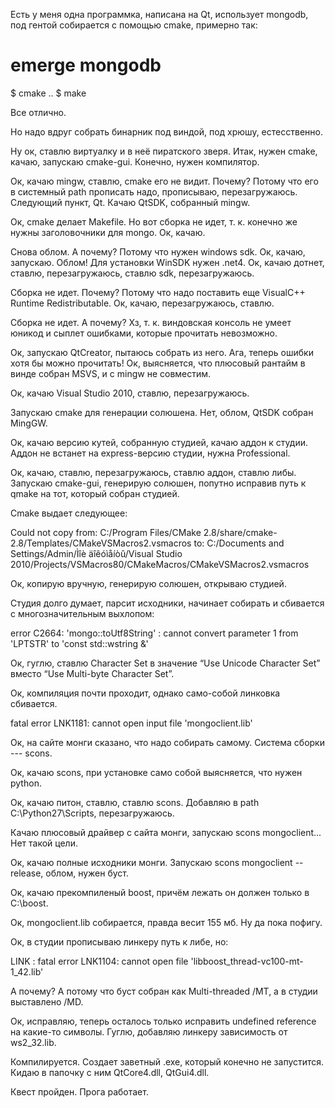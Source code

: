 Есть у меня одна программка, написана на Qt, использует mongodb, под гентой собирается с помощью cmake, примерно так:

# emerge mongodb
$ cmake ..
$ make

 Все отлично.

 Но надо вдруг собрать бинарник под виндой, под хрюшу, естесственно. 


 Ну ок, ставлю виртуалку и в неё пиратского зверя.
Итак, нужен cmake, качаю, запускаю cmake-gui. Конечно, нужен компилятор.

 Ок, качаю mingw, ставлю, cmake его не видит. Почему? Потому что его в системный path прописать надо, прописываю, перезагружаюсь.
Следующий пункт, Qt. Качаю QtSDK, собранный mingw.

 Ок, cmake делает Makefile. Но вот сборка не идет, т. к. конечно же нужны заголовочники для mongo. Ок, качаю.

 Снова облом. А почему? Потому что нужен windows sdk. Ок, качаю, запускаю. Облом! Для установки WinSDK нужен .net4.
Ок, качаю дотнет, ставлю, перезагружаюсь, ставлю sdk, перезагружаюсь.

 Сборка не идет. Почему? Потому что надо поставить еще VisualC++ Runtime Redistributable.
Ок, качаю, перезагружаюсь, ставлю.

 Сборка не идет. А почему? Хз, т. к. виндовская консоль не умеет юникод и сыплет ошибками, которые прочитать невозможно.

 Ок, запускаю QtCreator, пытаюсь собрать из него. Ага, теперь ошибки хотя бы можно прочитать!
Ок, выясняется, что плюсовый рантайм в винде собран MSVS, и с mingw не совместим.

 Ок, качаю Visual Studio 2010, ставлю, перезагружаюсь.

 Запускаю cmake для генерации солюшена. Нет, облом, QtSDK собран MingGW.

 Ок, качаю версию кутей, собранную студией, качаю аддон к студии.
Аддон не встанет на express-версию студии, нужна Professional.

 Ок, качаю, ставлю, перезагружаюсь, ставлю аддон, ставлю либы.
Запускаю cmake-gui, генерирую солюшен, попутно исправив путь к qmake на тот, который собран студией.

 Сmake выдает следующее: 

 Could not copy from: C:/Program Files/CMake 2.8/share/cmake-2.8/Templates/CMakeVSMacros2.vsmacros to: C:/Documents and Settings/Admin/Ìîè äîêóìåíòû/Visual Studio 2010/Projects/VSMacros80/CMakeMacros/CMakeVSMacros2.vsmacros

 Ок, копирую вручную, генерирую солюшен, открываю студией.

 Студия долго думает, парсит исходники, начинает собирать и сбивается с многозначительным выхлопом:

 error C2664: 'mongo::toUtf8String' : cannot convert 
parameter 1 from 'LPTSTR' to 'const std::wstring &' 

 Ок, гуглю, ставлю Character Set в значение “Use Unicode Character Set” вместо “Use Multi-byte Character Set”.

 Ок, компиляция почти проходит, однако само-собой линковка сбивается.

 fatal error LNK1181: cannot open input file 'mongoclient.lib'

 Ок, на сайте монги сказано, что надо собирать самому. Система сборки --- scons.

 Ок, качаю scons, при установке само собой выясняется, что нужен python.

 Ок, качаю питон, ставлю, ставлю scons. Добавляю в path C:\Python27\Scripts, перезагружаюсь.

 Качаю плюсовый драйвер с сайта монги, запускаю scons mongoclient... Нет такой цели.

 Ок, качаю полные исходники монги. Запускаю scons mongoclient --release, облом, нужен буст. 

 Ок, качаю прекомпиленый boost, причём лежать он должен только в C:\boost.

 Ок, mongoclient.lib собирается, правда весит 155 мб. Ну да пока пофигу.

 Ок, в студии прописываю линкеру путь к либе, но:

 LINK : fatal error LNK1104: cannot open file 'libboost_thread-vc100-mt-1_42.lib'

 А почему? А потому что буст собран как Multi-threaded /MT, а в студии выставлено /MD.

 Ок, исправляю, теперь осталось только исправить undefined reference на какие-то символы. Гуглю, добавляю линкеру зависимость от ws2_32.lib.

 Компилируется. Создает заветный .exe, который конечно не запустится. Кидаю в папочку с ним QtCore4.dll, QtGui4.dll.


Квест пройден. Прога работает.
